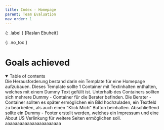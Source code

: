 ```yaml
---
title: Index - Homepage
parent: Team Evaluation
nav_order: 1
---
```


{: .label }
[Raslan Ebuheit]

{: .no_toc }
# Goals achieved

<details open markdown="block">
Die Herausforderung bestand darin ein Template für eine Homepage aufzubauen. Dieses Template sollte 1 Container mit Textinhalten enthalten, welches mit einem Dummy Text gefüllt ist. Unterhalb des Containers sollten sich mehrere Dummy - Container für die Berater befinden. Die Berater  - Container sollten es später ermöglichen ein Bild hochzuladen, ein Textfeld zu bearbeiten, als auch einen "Klick Mich" Button beinhalten. Abschließend sollte ein Dummy - Footer erstellt werden, welches ein Impressum und eine About US Verlinkung für weitere Seiten ermöglichen soll.
<summary>Table of contents</summary>
aaaaaaaaaaaaaaaaaaaaaaa
</details>
